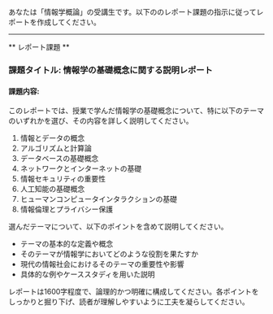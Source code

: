 あなたは「情報学概論」の受講生です。以下ののレポート課題の指示に従ってレポートを作成してください。

---------------------------------------
** レポート課題 **

### 課題タイトル: 情報学の基礎概念に関する説明レポート

#### 課題内容:
このレポートでは、授業で学んだ情報学の基礎概念について、特に以下のテーマのいずれかを選び、その内容を詳しく説明してください。

1. 情報とデータの概念
2. アルゴリズムと計算論
3. データベースの基礎概念
4. ネットワークとインターネットの基礎
5. 情報セキュリティの重要性
6. 人工知能の基礎概念
7. ヒューマンコンピュータインタラクションの基礎
8. 情報倫理とプライバシー保護

選んだテーマについて、以下のポイントを含めて説明してください。

- テーマの基本的な定義や概念
- そのテーマが情報学においてどのような役割を果たすか
- 現代の情報社会におけるそのテーマの重要性や影響
- 具体的な例やケーススタディを用いた説明

レポートは1600字程度で、論理的かつ明確に構成してください。各ポイントをしっかりと掘り下げ、読者が理解しやすいように工夫を凝らしてください。